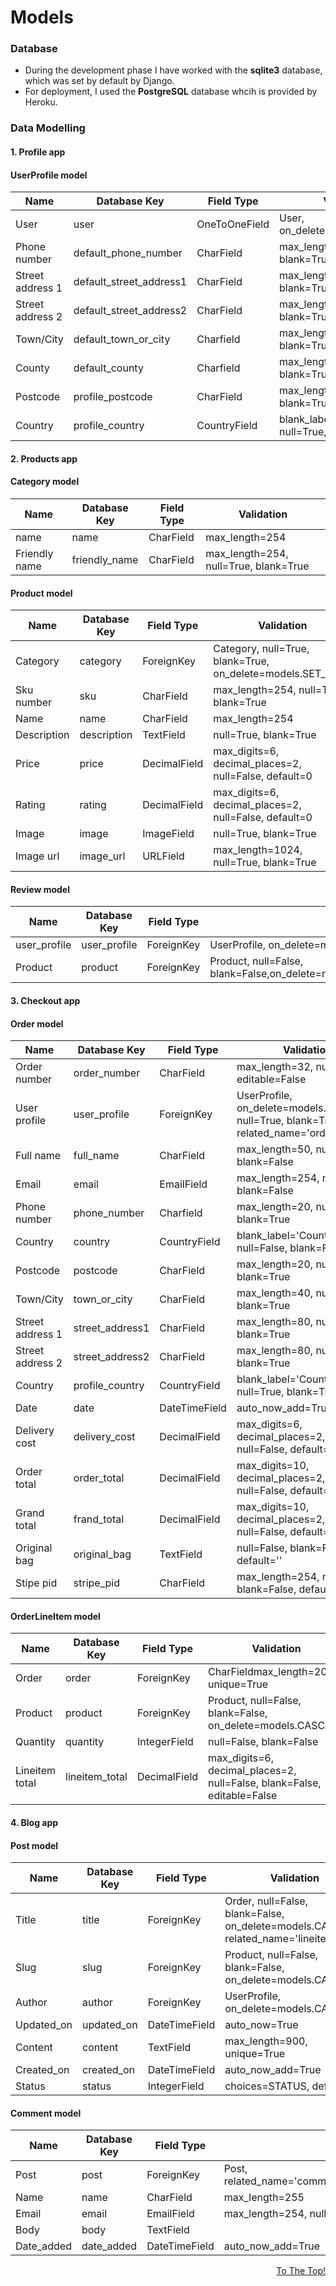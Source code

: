 <h1> Models</h1>

<span id="database"></span>

###  Database
- During the development phase I have worked with the **sqlite3** database, which was set by default by Django. 
- For deployment, I used the **PostgreSQL** database whcih is provided by Heroku. 

<span id="data-modelling"></span>

###  Data Modelling

#### 1. Profile app 
#### UserProfile model

| **Name** | **Database Key** | **Field Type** | **Validation** |
--- | --- | --- | --- 
 User | user | OneToOneField |  User, on_delete=models.CASCADE
 Phone number | default_phone_number | CharField | max_length=20, null=True, blank=True
 Street address 1 | default_street_address1 | CharField | max_length=80, null=True, blank=True
 Street address 2 | default_street_address2 | CharField | max_length=80, null=True, blank=True
 Town/City | default_town_or_city | Charfield | max_length=40, null=True, blank=True
 County | default_county | Charfield | max_length=80, null=True, blank=True
 Postcode | profile_postcode | CharField | max_length=20, null=True, blank=True
 Country | profile_country | CountryField | blank_label='Country', null=True, blank=True
 

#### 2. Products app 
#### Category model

| **Name** | **Database Key** | **Field Type** | **Validation** |
--- | --- | --- | --- 
 name | name | CharField | max_length=254
 Friendly name | friendly_name | CharField | max_length=254, null=True, blank=True

 #### Product model

| **Name** | **Database Key** | **Field Type** | **Validation** |
--- | --- | --- | --- 
 Category| category| ForeignKey | Category, null=True, blank=True, on_delete=models.SET_NULL
 Sku number | sku | CharField | max_length=254, null=True, blank=True
 Name| name | CharField | max_length=254
 Description| description | TextField | null=True, blank=True
 Price | price | DecimalField | max_digits=6, decimal_places=2, null=False, default=0
 Rating | rating | DecimalField | max_digits=6, decimal_places=2, null=False, default=0
 Image | image | ImageField | null=True, blank=True
 Image url | image_url | URLField | max_length=1024, null=True, blank=True

 #### Review model
 
| **Name** | **Database Key** | **Field Type** | **Validation** |
--- | --- | --- | --- 
 user_profile | user_profile | ForeignKey | UserProfile, on_delete=models.SET_NULL,null=True, blank=True,
 Product| product |ForeignKey| Product, null=False, blank=False,on_delete=models.CASCADE,related_name='review'


#### 3. Checkout app 
#### Order model

| **Name** | **Database Key** | **Field Type** | **Validation** |
--- | --- | --- | --- 
 Order number | order_number | CharField | max_length=32, null=False, editable=False
 User profile | user_profile | ForeignKey | UserProfile, on_delete=models.SET_NULL, null=True, blank=True, related_name='orders'
 Full name | full_name | CharField | max_length=50, null=False, blank=False
 Email| email| EmailField | max_length=254, null=False, blank=False
 Phone number | phone_number | Charfield | max_length=20, null=True, blank=True
 Country| country | CountryField | blank_label='Country *', null=False, blank=False
 Postcode | postcode| CharField | max_length=20, null=True, blank=True
 Town/City | town_or_city | CharField | max_length=40, null=True, blank=True
 Street address 1 | street_address1 | CharField | max_length=80, null=True, blank=True
 Street address 2 | street_address2 | CharField | max_length=80, null=True, blank=True
 Country | profile_country | CountryField | blank_label='Country', null=True, blank=True
 Date | date | DateTimeField | auto_now_add=True
 Delivery cost | delivery_cost | DecimalField | max_digits=6, decimal_places=2, null=False, default=0
 Order total | order_total | DecimalField | max_digits=10, decimal_places=2, null=False, default=0
 Grand total | frand_total | DecimalField | max_digits=10, decimal_places=2, null=False, default=0
 Original bag | original_bag | TextField | null=False, blank=False, default=''
 Stipe pid | stripe_pid | CharField | max_length=254, null=False, blank=False, default=''

 #### OrderLineItem model

| **Name** | **Database Key** | **Field Type** | **Validation** |
--- | --- | --- | --- 
 Order  | order | ForeignKey | CharFieldmax_length=200, unique=True
 Product | product | ForeignKey | Product, null=False, blank=False, on_delete=models.CASCADE
 Quantity | quantity | IntegerField | null=False, blank=False
 Lineitem total | lineitem_total | DecimalField | max_digits=6, decimal_places=2, null=False, blank=False, editable=False


 #### 4. Blog app 

#### Post model
 | **Name** | **Database Key** | **Field Type** | **Validation** |
--- | --- | --- | --- 
 Title  | title | ForeignKey | Order, null=False, blank=False, on_delete=models.CASCADE, related_name='lineitems'
 Slug | slug | ForeignKey | Product, null=False, blank=False, on_delete=models.CASCADE
 Author | author | ForeignKey | UserProfile, on_delete=models.CASCADE
 Updated_on | updated_on |DateTimeField| auto_now=True
 Content | content | TextField | max_length=900, unique=True
 Created_on | created_on |DateTimeField| auto_now_add=True
 Status | status |IntegerField| choices=STATUS, default=0

 #### Comment model
 | **Name** | **Database Key** | **Field Type** | **Validation** |
--- | --- | --- | --- 
 Post  | post | ForeignKey | Post, related_name='comments',on_delete=models.CASCADE)
 Name| name | CharField | max_length=255
 Email| email| EmailField | max_length=254, null=False, blank=False
 Body | body | TextField |
 Date_added | date_added |DateTimeField| auto_now_add=True





<div align="right">
    <a href="">To The Top!</a>
</div>